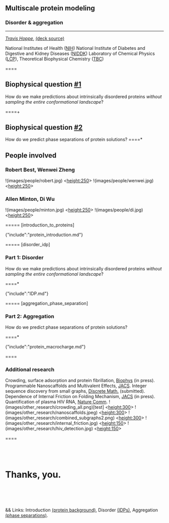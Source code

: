 ## Multiscale protein modeling 
### Disorder & aggregation

----------

*[Travis Hoppe](http://thoppe.github.io/)*, [(deck source)](https://github.com/thoppe/Presentation_Research_IDP)

National Institutes of Health ([NIH](http://www.nih.gov/))
National Institute of Diabetes and Digestive and Kidney Diseases ([NIDDK](http://www.niddk.nih.gov))
Laboratory of Chemical Physics ([LCP](http://www.niddk.nih.gov/research-funding/at-niddk/labs-branches/LCP/Pages/about.aspx)), Theoretical Biophysical Chemistry ([TBC](http://spin.niddk.nih.gov/best/home.html))


====
## Biophysical question [#1](#/disorder_idp)

How do we make predictions about intrinsically disordered proteins 
_without sampling the entire conformational landscape_?

====+
<br>

## Biophysical question [#2](#/aggregation_phase_separation)

How do we predict phase separations of protein solutions?
====*

## People involved
### Robert Best, Wenwei Zheng
!(images/people/robert.jpg) <<height:250>>
!(images/people/wenwei.jpg) <<height:250>>
### Allen Minton, Di Wu
!(images/people/minton.jpg) <<height:250>>
!(images/people/di.jpg)     <<height:250>>

===== [introduction_to_proteins]

{"include":"protein_introduction.md"}

===== [disorder_idp]

### Part 1: Disorder

How do we make predictions about intrinsically disordered proteins 
_without sampling the entire conformational landscape_?

====*

{"include":"IDP.md"}
 
===== [aggregation_phase_separation]

### Part 2: Aggregation

How do we predict phase separations of protein solutions?

====*

{"include":"protein_macrocharge.md"}

====

### Additional research
Crowding, surface adsorption and protein fibrillation, [Biophys](http://www.cell.com/biophysj/home) (in press).
Programmable Nanoscaffolds and Multivalent Effects, [JACS](http://www.nature.com/ncomms/2014/141006/ncomms6079/full/ncomms6079.html).
Integer sequence discovery from small graphs, [Discrete Math.](http://arxiv.org/abs/1408.3644) (submitted).
Dependence of Internal Friction on Folding Mechanism, [JACS](http://pubs.acs.org/journal/jacsat) (in press).
Quantification of plasma HIV RNA, [Nature Comm](http://www.nature.com/ncomms/2014/141006/ncomms6079/full/ncomms6079.html).
!(images/other_research/crowding_all.png)[test] <<height:300>>
!(images/other_research/nanoscaffolds.jpeg) <<height:300>>
!(images/other_research/combined_subgraphs2.png) <<height:300>>
!(images/other_research/internal_friction.jpg) <<height:150>>
!(images/other_research/hiv_detection.jpg) <<height:150>>

====
<br><br><br><br>
# Thanks, you.
<br><br><br><br>
&& Links: Introduction [(protein background)](#/introduction_to_proteins), Disorder [(IDPs)](#/disorder_idp), Aggregation [(phase separations)](#/aggregation_phase_separation).